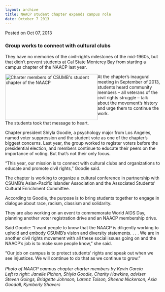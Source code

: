```yaml
---
layout: archive
title: NAACP student chapter expands campus role
date: October 7 2013
---
```





<span class="date">Posted on Oct 07, 2013    </span>
<h3>Group works to connect with cultural clubs</h3>
<p>They have no memories of the civil-rights milestones of the
mid-1960s, but that didn&#x2019;t prevent students at Cal State Monterey
Bay from starting a campus chapter of the NAACP last year.</p>
<p><img alt="Charter members of CSUMB&apos;s student chapter of the NAACP" src="http://news.csumb.edu/sites/default/files/65/attachments/news/images/small_naacp_photo_for_web_1.jpg" style="float:left; width:300px; height:149px">At the chapter&#x2019;s
inaugural meeting in September of 2013, students heard community
members &#x2013; all veterans of the civil rights struggle &#x2013; talk about
the movement&#x2019;s history and urge them to continue the work.</img></p>
<p>The students took that message to heart.</p>
<p>Chapter president Shiyla Goodie, a psychology major from Los
Angeles, named voter suppression and the student vote as one of the
chapter&#x2019;s biggest concerns. Last year, the group worked to register
voters before the presidential election, and members continue to
educate their peers on the importance of voting. But that&#x2019;s not
their only focus.</p>
<p>&#x201C;This year, our mission is to connect with cultural clubs and
organizations to educate and promote civil rights,&#x201D; Goodie
said.</p>
<p>The chapter is working to organize a cultural conference in
partnership with CSUMB&#x2019;s Asian-Pacific Islander Association and the
Associated Students&#x2019; Cultural Enrichment Committee.</p>
<p>According to Goodie, the purpose is to bring students together
to engage in dialogue about race, racism, classism and
solidarity.</p>
<p>They are also working on an event to commemorate World AIDS Day,
planning another voter registration drive and an NAACP membership
drive.</p>
<p>Said Goodie: &#x201C;I want people to know that the NAACP is diligently
working to uphold and embody CSUMB&#x2019;s vision and diversity
statements. . . . We are in another civil rights movement with all
these social issues going on and the NAACP&#x2019;s job is to make sure
people know,&#x201D; she said.</p>
<p>&#x201C;Our job on campus is to protect students&#x2019; rights and speak out
when we see injustices. We will continue to do that as we continue
to grow.&#x201D;<br>
<br>
<em>Photo of NAACP campus chapter charter members by Kevin
Garcia<br>
Left to right: Janelle Pichon, Shiyla Goodie, Charity Hawkins,
adviser Steven Goings, Bridgette Johnson, Larenz Tolson, Sheena
Nickerson, Asia Goodall, Kymberly Shavers</br></em><br>
&#xA0;</br></br></br></p>





